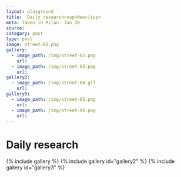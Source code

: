 ```yaml
---
layout: playground
title:  Daily research<sup>New</sup>
meta: Taken in Milan. Jan 20
source: 
category: post
type: post
image: street-01.png
gallery:
  - image_path: /img/street-02.png
    url:
  - image_path: /img/street-03.png
    url: 
gallery2:
  - image_path: /img/street-04.gif
    url:
gallery3:
  - image_path: /img/street-05.png
    url:
  - image_path: /img/street-06.png
    url: 
---
```


# Daily research
{% include gallery %}
{% include gallery id="gallery2" %}
{% include gallery id="gallery3" %}




